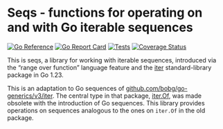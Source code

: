 # Seqs - functions for operating on and with Go iterable sequences

[![Go Reference](https://pkg.go.dev/badge/github.com/bobg/seqs.svg)](https://pkg.go.dev/github.com/bobg/seqs)
[![Go Report Card](https://goreportcard.com/badge/github.com/bobg/seqs)](https://goreportcard.com/report/github.com/bobg/seqs)
[![Tests](https://github.com/bobg/seqs/actions/workflows/go.yml/badge.svg)](https://github.com/bobg/seqs/actions/workflows/go.yml)
[![Coverage Status](https://coveralls.io/repos/github/bobg/seqs/badge.svg?branch=main)](https://coveralls.io/github/bobg/seqs?branch=main)

This is seqs,
a library for working with iterable sequences,
introduced via the “range over function” language feature
and the [iter](https://pkg.go.dev/iter) standard-library package
in Go 1.23.

This is an adaptation to Go sequences of [github.com/bobg/go-generics/v3/iter](https://pkg.go.dev/github.com/bobg/go-generics/v3/iter).
The central type in that package,
[iter.Of](https://pkg.go.dev/github.com/bobg/go-generics/v3/iter#Of),
was made obsolete with the introduction of Go sequences.
This library provides operations on sequences analogous to the ones on `iter.Of` in the old package.
